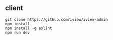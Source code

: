 ## client 
```
git clone https://github.com/iview/iview-admin
npm install
npm install -g eslint 
npm run dev
```
